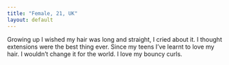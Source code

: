```yaml
---
title: "Female, 21, UK"
layout: default
---
```

Growing up I wished my hair was long and straight, I cried about it. I thought extensions were the best thing ever. Since my teens I’ve learnt to love my hair. I wouldn’t change it for the world. I love my bouncy curls.
